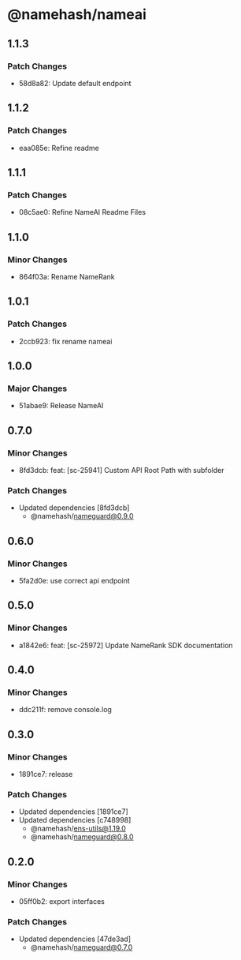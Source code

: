 # @namehash/nameai

## 1.1.3

### Patch Changes

- 58d8a82: Update default endpoint

## 1.1.2

### Patch Changes

- eaa085e: Refine readme

## 1.1.1

### Patch Changes

- 08c5ae0: Refine NameAI Readme Files

## 1.1.0

### Minor Changes

- 864f03a: Rename NameRank

## 1.0.1

### Patch Changes

- 2ccb923: fix rename nameai

## 1.0.0

### Major Changes

- 51abae9: Release NameAI

## 0.7.0

### Minor Changes

- 8fd3dcb: feat: [sc-25941] Custom API Root Path with subfolder

### Patch Changes

- Updated dependencies [8fd3dcb]
  - @namehash/nameguard@0.9.0

## 0.6.0

### Minor Changes

- 5fa2d0e: use correct api endpoint

## 0.5.0

### Minor Changes

- a1842e6: feat: [sc-25972] Update NameRank SDK documentation

## 0.4.0

### Minor Changes

- ddc211f: remove console.log

## 0.3.0

### Minor Changes

- 1891ce7: release

### Patch Changes

- Updated dependencies [1891ce7]
- Updated dependencies [c748998]
  - @namehash/ens-utils@1.19.0
  - @namehash/nameguard@0.8.0

## 0.2.0

### Minor Changes

- 05ff0b2: export interfaces

### Patch Changes

- Updated dependencies [47de3ad]
  - @namehash/nameguard@0.7.0
